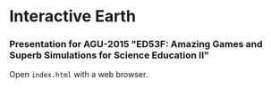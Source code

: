 # Interactive Earth

### Presentation for AGU-2015 "ED53F: Amazing Games and Superb Simulations for Science Education II"

Open `index.html` with a web browser.

